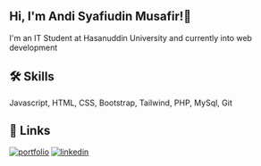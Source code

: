 
## Hi, I'm Andi Syafiudin Musafir!👋
I'm an IT Student at Hasanuddin University and currently into web development


## 🛠 Skills
Javascript, HTML, CSS, Bootstrap, Tailwind, PHP, MySql, Git


## 🔗 Links
[![portfolio](https://img.shields.io/badge/my_portfolio-000?style=for-the-badge&logo=ko-fi&logoColor=white)](https://syaafiudinm.github.io/V2/)
[![linkedin](https://img.shields.io/badge/linkedin-0A66C2?style=for-the-badge&logo=linkedin&logoColor=white)](https://www.linkedin.com/in/andi-syafiudin-musafir-a3b85a287/)


